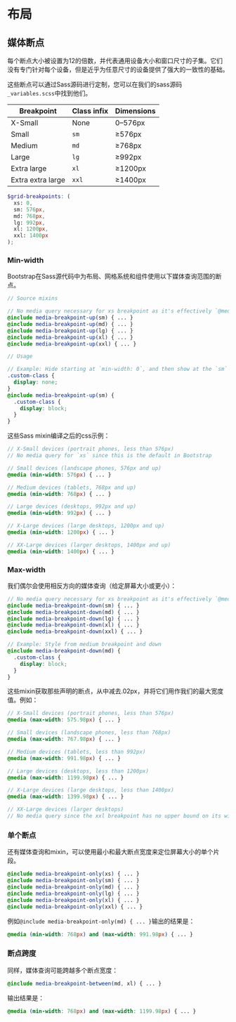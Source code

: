# 布局

## 媒体断点

每个断点大小被设置为12的倍数，并代表通用设备大小和窗口尺寸的子集。它们没有专门针对每个设备，但是近乎为任意尺寸的设备提供了强大的一致性的基础。

这些断点可以通过Sass源码进行定制，您可以在我们的sass源码`_variables.scss`中找到他们。

| Breakpoint        | Class infix | Dimensions |
|-------------------|-------------|------------|
| X\-Small          | None        | 0–576px    |
| Small             | `sm`          | ≥576px     |
| Medium            | `md`          | ≥768px     |
| Large             | `lg`          | ≥992px     |
| Extra large       | `xl`          | ≥1200px    |
| Extra extra large | `xxl`         | ≥1400px    |

```scss
$grid-breakpoints: (
  xs: 0,
  sm: 576px,
  md: 768px,
  lg: 992px,
  xl: 1200px,
  xxl: 1400px
);
```

<!-- tabs:start -->

### **Min-width**

Bootstrap在Sass源代码中为布局、网格系统和组件使用以下媒体查询范围的断点。

```scss
// Source mixins

// No media query necessary for xs breakpoint as it's effectively `@media (min-width: 0) { ... }`
@include media-breakpoint-up(sm) { ... }
@include media-breakpoint-up(md) { ... }
@include media-breakpoint-up(lg) { ... }
@include media-breakpoint-up(xl) { ... }
@include media-breakpoint-up(xxl) { ... }

// Usage

// Example: Hide starting at `min-width: 0`, and then show at the `sm` breakpoint
.custom-class {
  display: none;
}
@include media-breakpoint-up(sm) {
  .custom-class {
    display: block;
  }
}
```

这些Sass mixin编译之后的css示例：

```scss
// X-Small devices (portrait phones, less than 576px)
// No media query for `xs` since this is the default in Bootstrap

// Small devices (landscape phones, 576px and up)
@media (min-width: 576px) { ... }

// Medium devices (tablets, 768px and up)
@media (min-width: 768px) { ... }

// Large devices (desktops, 992px and up)
@media (min-width: 992px) { ... }

// X-Large devices (large desktops, 1200px and up)
@media (min-width: 1200px) { ... }

// XX-Large devices (larger desktops, 1400px and up)
@media (min-width: 1400px) { ... }
```

### **Max-width**

我们偶尔会使用相反方向的媒体查询（给定屏幕大小或更小）：

```scss
// No media query necessary for xs breakpoint as it's effectively `@media (max-width: 0) { ... }`
@include media-breakpoint-down(sm) { ... }
@include media-breakpoint-down(md) { ... }
@include media-breakpoint-down(lg) { ... }
@include media-breakpoint-down(xl) { ... }
@include media-breakpoint-down(xxl) { ... }

// Example: Style from medium breakpoint and down
@include media-breakpoint-down(md) {
  .custom-class {
    display: block;
  }
}
```

这些mixin获取那些声明的断点，从中减去.02px，并将它们用作我们的最大宽度值。例如：

```scss
// X-Small devices (portrait phones, less than 576px)
@media (max-width: 575.98px) { ... }

// Small devices (landscape phones, less than 768px)
@media (max-width: 767.98px) { ... }

// Medium devices (tablets, less than 992px)
@media (max-width: 991.98px) { ... }

// Large devices (desktops, less than 1200px)
@media (max-width: 1199.98px) { ... }

// X-Large devices (large desktops, less than 1400px)
@media (max-width: 1399.98px) { ... }

// XX-Large devices (larger desktops)
// No media query since the xxl breakpoint has no upper bound on its width
```

### **单个断点**

还有媒体查询和mixin，可以使用最小和最大断点宽度来定位屏幕大小的单个片段。

```scss
@include media-breakpoint-only(xs) { ... }
@include media-breakpoint-only(sm) { ... }
@include media-breakpoint-only(md) { ... }
@include media-breakpoint-only(lg) { ... }
@include media-breakpoint-only(xl) { ... }
@include media-breakpoint-only(xxl) { ... }
```

例如`@include media-breakpoint-only(md) { ... }`输出的结果是：

```css
@media (min-width: 768px) and (max-width: 991.98px) { ... }
```

### **断点跨度**

同样，媒体查询可能跨越多个断点宽度：

```scss
@include media-breakpoint-between(md, xl) { ... }
```

输出结果是：

```css
@media (min-width: 768px) and (max-width: 1199.98px) { ... }
```

<!-- tabs:end -->
